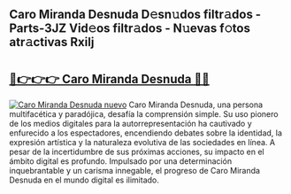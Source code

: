 ## Caro Miranda Desnuda D𝚎sn𝚞dos filtr𝚊dos - Parts-3JZ Vid𝚎os filtr𝚊dos - N𝚞evas f𝚘tos atr𝚊ctivas Rxilj

# <h2><a href="http://mbdqpfx.tromn.icu/?c=Caro+Miranda+Desnuda">🔗👉👉👉 Caro Miranda Desnuda 🔗🔗</a></h2>

[![Caro Miranda Desnuda nuevo](https://i.imgur.com/pEAQMta.gif)](http://mbdqpfx.tromn.icu/?c=Caro+Miranda+Desnuda)
Caro Miranda Desnuda, una persona multifacética y paradójica, desafía la comprensión simple. Su uso pionero de los medios digitales para la autorrepresentación ha cautivado y enfurecido a los espectadores, encendiendo debates sobre la identidad, la expresión artística y la naturaleza evolutiva de las sociedades en línea. A pesar de la incertidumbre de sus próximas acciones, su impacto en el ámbito digital es profundo. Impulsado por una determinación inquebrantable y un carisma innegable, el progreso de Caro Miranda Desnuda en el mundo digital es ilimitado.
